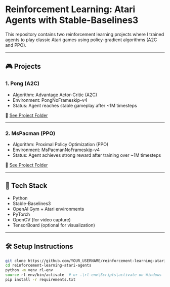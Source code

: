 # Reinforcement Learning: Atari Agents with Stable-Baselines3

This repository contains two reinforcement learning projects where I trained agents to play classic Atari games using policy-gradient algorithms (A2C and PPO).

---

## 🎮 Projects

### 1. Pong (A2C)
- Algorithm: Advantage Actor-Critic (A2C)
- Environment: PongNoFrameskip-v4
- Status: Agent reaches stable gameplay after ~1M timesteps

📂 [See Project Folder](./pong_a2c)

---

### 2. MsPacman (PPO)
- Algorithm: Proximal Policy Optimization (PPO)
- Environment: MsPacmanNoFrameskip-v4
- Status: Agent achieves strong reward after training over ~1M timesteps

📂 [See Project Folder](./mspacman_ppo)

---

## 🧰 Tech Stack
- Python
- Stable-Baselines3
- OpenAI Gym + Atari environments
- PyTorch
- OpenCV (for video capture)
- TensorBoard (optional for visualization)

---

## 🛠️ Setup Instructions

```bash
git clone https://github.com/YOUR_USERNAME/reinforcement-learning-atari-agents.git
cd reinforcement-learning-atari-agents
python -m venv rl-env
source rl-env/bin/activate  # or .\rl-env\Scripts\activate on Windows
pip install -r requirements.txt
